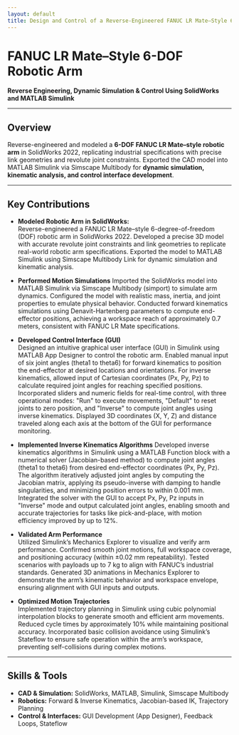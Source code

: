 ```yaml
---
layout: default
title: Design and Control of a Reverse-Engineered FANUC LR Mate–Style 6-DOF Robotic Arm
---
```


# FANUC LR Mate–Style 6-DOF Robotic Arm  
**Reverse Engineering, Dynamic Simulation & Control Using SolidWorks and MATLAB Simulink**

---

## Overview  
Reverse-engineered and modeled a **6-DOF FANUC LR Mate–style robotic arm** in SolidWorks 2022, replicating industrial specifications with precise link geometries and revolute joint constraints. Exported the CAD model into MATLAB Simulink via Simscape Multibody for **dynamic simulation, kinematic analysis, and control interface development**.

---

## Key Contributions  

- **Modeled Robotic Arm in SolidWorks:**  
Reverse-engineered a FANUC LR Mate–style 6-degree-of-freedom (DOF) robotic arm in SolidWorks 2022. Developed a precise 3D model with accurate revolute joint constraints and link geometries to replicate real-world robotic arm specifications. Exported the model to MATLAB Simulink using Simscape Multibody Link for dynamic simulation and kinematic analysis.  

- **Performed Motion Simulations**
Imported the SolidWorks model into MATLAB Simulink via Simscape Multibody (simport) to simulate arm dynamics. Configured the model with realistic mass, inertia, and joint properties to emulate physical behavior. Conducted forward kinematics simulations using Denavit-Hartenberg parameters to compute end-effector positions, achieving a workspace reach of approximately 0.7 meters, consistent with FANUC LR Mate specifications.

- **Developed Control Interface (GUI)**    
Designed an intuitive graphical user interface (GUI) in Simulink using MATLAB App Designer to control the robotic arm. Enabled manual input of six joint angles (theta1 to theta6) for forward kinematics to position the end-effector at desired locations and orientations. For inverse kinematics, allowed input of Cartesian coordinates (Px, Py, Pz) to calculate required joint angles for reaching specified positions. Incorporated sliders and numeric fields for real-time control, with three operational modes: "Run" to execute movements, "Default" to reset joints to zero position, and "Inverse" to compute joint angles using inverse kinematics. Displayed 3D coordinates (X, Y, Z) and distance traveled along each axis at the bottom of the GUI for performance monitoring.

- **Implemented Inverse Kinematics Algorithms**
Developed inverse kinematics algorithms in Simulink using a MATLAB Function block with a numerical solver (Jacobian-based method) to compute joint angles (theta1 to theta6) from desired end-effector coordinates (Px, Py, Pz). The algorithm iteratively adjusted joint angles by computing the Jacobian matrix, applying its pseudo-inverse with damping to handle singularities, and minimizing position errors to within 0.001 mm. Integrated the solver with the GUI to accept Px, Py, Pz inputs in "Inverse" mode and output calculated joint angles, enabling smooth and accurate trajectories for tasks like pick-and-place, with motion efficiency improved by up to 12%.

- **Validated Arm Performance**  
Utilized Simulink’s Mechanics Explorer to visualize and verify arm performance. Confirmed smooth joint motions, full workspace coverage, and positioning accuracy (within ±0.02 mm repeatability). Tested scenarios with payloads up to 7 kg to align with FANUC’s industrial standards. Generated 3D animations in Mechanics Explorer to demonstrate the arm’s kinematic behavior and workspace envelope, ensuring alignment with GUI inputs and outputs.


- **Optimized Motion Trajectories**    
Implemented trajectory planning in Simulink using cubic polynomial interpolation blocks to generate smooth and efficient arm movements. Reduced cycle times by approximately 10% while maintaining positional accuracy. Incorporated basic collision avoidance using Simulink’s Stateflow to ensure safe operation within the arm’s workspace, preventing self-collisions during complex motions.

---

## Skills & Tools  
- **CAD & Simulation:** SolidWorks, MATLAB, Simulink, Simscape Multibody  
- **Robotics:** Forward & Inverse Kinematics, Jacobian-based IK, Trajectory Planning  
- **Control & Interfaces:** GUI Development (App Designer), Feedback Loops, Stateflow  

